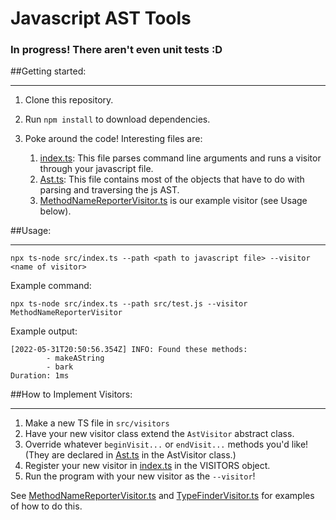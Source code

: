 # Javascript AST Tools

### In progress! There aren't even unit tests :D

##Getting started:
___
1. Clone this repository.

2. Run `npm install` to download dependencies.

3. Poke around the code! Interesting files are:
   1. [index.ts](src/index.ts): This file parses command line arguments and runs a visitor through your javascript file.
   2. [Ast.ts](src/Ast.ts): This file contains most of the objects that have to do with parsing and traversing the js AST.
   3. [MethodNameReporterVisitor.ts](src/visitors/MethodNameReporterVisitor.ts) is our example visitor (see Usage below).

##Usage:
___
`npx ts-node src/index.ts --path <path to javascript file> --visitor <name of visitor>`

Example command: 

`npx ts-node src/index.ts --path src/test.js --visitor MethodNameReporterVisitor`

Example output:

```text
[2022-05-31T20:50:56.354Z] INFO: Found these methods: 
        - makeAString
        - bark
Duration: 1ms
```

##How to Implement Visitors:
___
1. Make a new TS file in `src/visitors`
2. Have your new visitor class extend the `AstVisitor` abstract class.
3. Override whatever `beginVisit...` or `endVisit...` methods you'd like! (They are declared in [Ast.ts](src/Ast.ts) in the AstVisitor class.)
4. Register your new visitor in [index.ts](src/index.ts) in the VISITORS object.
5. Run the program with your new visitor as the `--visitor`!

See [MethodNameReporterVisitor.ts](src/visitors/MethodNameReporterVisitor.ts) and [TypeFinderVisitor.ts](src/visitors/TypeFinderVisitor.ts) for examples of how to do this.

